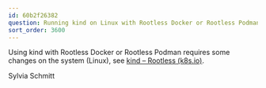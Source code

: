 ```yaml
---
id: 60b2f26382
question: Running kind on Linux with Rootless Docker or Rootless Podman
sort_order: 3600
---
```


Using kind with Rootless Docker or Rootless Podman requires some changes on the system (Linux), see [kind – Rootless (k8s.io)](https://kind.sigs.k8s.io/docs/user/rootless/).

Sylvia Schmitt


